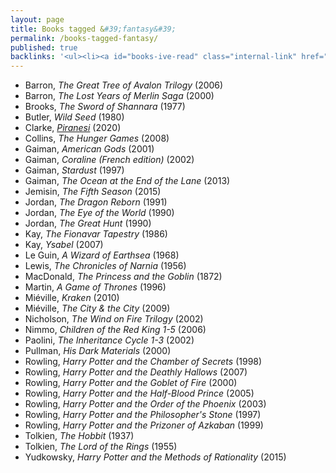```yaml
---
layout: page
title: Books tagged &#39;fantasy&#39;
permalink: /books-tagged-fantasy/
published: true
backlinks: '<ul><li><a id="books-ive-read" class="internal-link" href="/books-ive-read/">Books I&#39;ve read</a></li></ul>'
---
```


* Barron, _The Great Tree of Avalon Trilogy_ (2006) 
* Barron, _The Lost Years of Merlin Saga_ (2000) 
* Brooks, _The Sword of Shannara_ (1977) 
* Butler, _Wild Seed_ (1980) 
* Clarke, _<a id="clarke-piranesi" class="internal-link" href="/clarke-piranesi/">Piranesi</a>_ (2020) 
* Collins, _The Hunger Games_ (2008) 
* Gaiman, _American Gods_ (2001) 
* Gaiman, _Coraline (French edition)_ (2002) 
* Gaiman, _Stardust_ (1997) 
* Gaiman, _The Ocean at the End of the Lane_ (2013) 
* Jemisin, _The Fifth Season_ (2015) 
* Jordan, _The Dragon Reborn_ (1991) 
* Jordan, _The Eye of the World_ (1990) 
* Jordan, _The Great Hunt_ (1990) 
* Kay, _The Fionavar Tapestry_ (1986) 
* Kay, _Ysabel_ (2007) 
* Le Guin, _A Wizard of Earthsea_ (1968) 
* Lewis, _The Chronicles of Narnia_ (1956) 
* MacDonald, _The Princess and the Goblin_ (1872) 
* Martin, _A Game of Thrones_ (1996) 
* Miéville, _Kraken_ (2010) 
* Miéville, _The City & the City_ (2009) 
* Nicholson, _The Wind on Fire Trilogy_ (2002) 
* Nimmo, _Children of the Red King 1-5_ (2006) 
* Paolini, _The Inheritance Cycle 1-3_ (2002) 
* Pullman, _His Dark Materials_ (2000) 
* Rowling, _Harry Potter and the Chamber of Secrets_ (1998) 
* Rowling, _Harry Potter and the Deathly Hallows_ (2007) 
* Rowling, _Harry Potter and the Goblet of Fire_ (2000) 
* Rowling, _Harry Potter and the Half-Blood Prince_ (2005) 
* Rowling, _Harry Potter and the Order of the Phoenix_ (2003) 
* Rowling, _Harry Potter and the Philosopher's Stone_ (1997) 
* Rowling, _Harry Potter and the Prizoner of Azkaban_ (1999) 
* Tolkien, _The Hobbit_ (1937) 
* Tolkien, _The Lord of the Rings_ (1955) 
* Yudkowsky, _Harry Potter and the Methods of Rationality_ (2015) 
